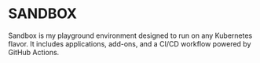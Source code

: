 # SANDBOX

Sandbox is my playground environment designed to run on any Kubernetes flavor. It includes applications, add-ons, and a CI/CD workflow powered by GitHub Actions.
